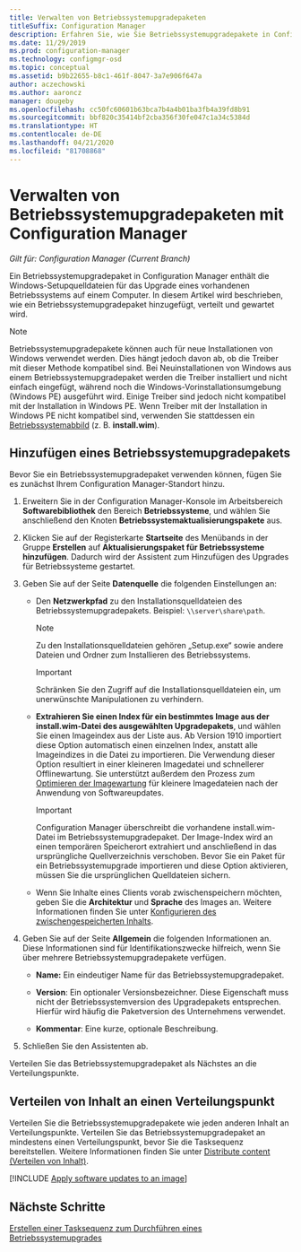 ```yaml
---
title: Verwalten von Betriebssystemupgradepaketen
titleSuffix: Configuration Manager
description: Erfahren Sie, wie Sie Betriebssystemupgradepakete in Configuration Manager verwalten können.
ms.date: 11/29/2019
ms.prod: configuration-manager
ms.technology: configmgr-osd
ms.topic: conceptual
ms.assetid: b9b22655-b8c1-461f-8047-3a7e906f647a
author: aczechowski
ms.author: aaroncz
manager: dougeby
ms.openlocfilehash: cc50fc60601b63bca7b4a4b01ba3fb4a39fd8b91
ms.sourcegitcommit: bbf820c35414bf2cba356f30fe047c1a34c5384d
ms.translationtype: HT
ms.contentlocale: de-DE
ms.lasthandoff: 04/21/2020
ms.locfileid: "81708868"
---
```

# <a name="manage-os-upgrade-packages-with-configuration-manager"></a>Verwalten von Betriebssystemupgradepaketen mit Configuration Manager

*Gilt für: Configuration Manager (Current Branch)*

Ein Betriebssystemupgradepaket in Configuration Manager enthält die Windows-Setupquelldateien für das Upgrade eines vorhandenen Betriebssystems auf einem Computer. In diesem Artikel wird beschrieben, wie ein Betriebssystemupgradepaket hinzugefügt, verteilt und gewartet wird.

> [!NOTE]
> Betriebssystemupgradepakete können auch für neue Installationen von Windows verwendet werden. Dies hängt jedoch davon ab, ob die Treiber mit dieser Methode kompatibel sind. Bei Neuinstallationen von Windows aus einem Betriebssystemupgradepaket werden die Treiber installiert und nicht einfach eingefügt, während noch die Windows-Vorinstallationsumgebung (Windows PE) ausgeführt wird. Einige Treiber sind jedoch nicht kompatibel mit der Installation in Windows PE. Wenn Treiber mit der Installation in Windows PE nicht kompatibel sind, verwenden Sie stattdessen ein [Betriebssystemabbild](manage-operating-system-images.md) (z. B. **install.wim**).

## <a name="add-an-os-upgrade-package"></a><a name="BKMK_AddOSUpgradePkgs"></a> Hinzufügen eines Betriebssystemupgradepakets  

Bevor Sie ein Betriebssystemupgradepaket verwenden können, fügen Sie es zunächst Ihrem Configuration Manager-Standort hinzu.

1. Erweitern Sie in der Configuration Manager-Konsole im Arbeitsbereich **Softwarebibliothek** den Bereich **Betriebssysteme**, und wählen Sie anschließend den Knoten **Betriebssystemaktualisierungspakete** aus.  

2. Klicken Sie auf der Registerkarte **Startseite** des Menübands in der Gruppe **Erstellen** auf **Aktualisierungspaket für Betriebssysteme hinzufügen**. Dadurch wird der Assistent zum Hinzufügen des Upgrades für Betriebssysteme gestartet.  

3. Geben Sie auf der Seite **Datenquelle** die folgenden Einstellungen an:

    - Den **Netzwerkpfad** zu den Installationsquelldateien des Betriebssystemupgradepakets. Beispiel: `\\server\share\path`.  

        > [!NOTE]  
        >  Zu den Installationsquelldateien gehören „Setup.exe“ sowie andere Dateien und Ordner zum Installieren des Betriebssystems.  

        > [!IMPORTANT]  
        >  Schränken Sie den Zugriff auf die Installationsquelldateien ein, um unerwünschte Manipulationen zu verhindern.  

    - **Extrahieren Sie einen Index für ein bestimmtes Image aus der install.wim-Datei des ausgewählten Upgradepakets**, und wählen Sie einen Imageindex aus der Liste aus.<!--4931110--> Ab Version 1910 importiert diese Option automatisch einen einzelnen Index, anstatt alle Imageindizes in die Datei zu importieren. Die Verwendung dieser Option resultiert in einer kleineren Imagedatei und schnellerer Offlinewartung. Sie unterstützt außerdem den Prozess zum [Optimieren der Imagewartung](#bkmk_resetbase) für kleinere Imagedateien nach der Anwendung von Softwareupdates.  

        > [!IMPORTANT]  
        > Configuration Manager überschreibt die vorhandene install.wim-Datei im Betriebssystemupgradepaket. Der Image-Index wird an einen temporären Speicherort extrahiert und anschließend in das ursprüngliche Quellverzeichnis verschoben. Bevor Sie ein Paket für ein Betriebssystemupgrade importieren und diese Option aktivieren, müssen Sie die ursprünglichen Quelldateien sichern.

    - Wenn Sie Inhalte eines Clients vorab zwischenspeichern möchten, geben Sie die **Architektur** und **Sprache** des Images an. Weitere Informationen finden Sie unter [Konfigurieren des zwischengespeicherten Inhalts](../deploy-use/configure-precache-content.md).  

4. Geben Sie auf der Seite **Allgemein** die folgenden Informationen an. Diese Informationen sind für Identifikationszwecke hilfreich, wenn Sie über mehrere Betriebssystemupgradepakete verfügen.  

    - **Name:** Ein eindeutiger Name für das Betriebssystemupgradepaket.  

    - **Version**: Ein optionaler Versionsbezeichner. Diese Eigenschaft muss nicht der Betriebssystemversion des Upgradepakets entsprechen. Hierfür wird häufig die Paketversion des Unternehmens verwendet.  

    - **Kommentar**: Eine kurze, optionale Beschreibung.  

5. Schließen Sie den Assistenten ab.  

Verteilen Sie das Betriebssystemupgradepaket als Nächstes an die Verteilungspunkte.  

## <a name="distribute-content-to-a-distribution-point"></a><a name="BKMK_Distribute"></a> Verteilen von Inhalt an einen Verteilungspunkt  

Verteilen Sie die Betriebssystemupgradepakete wie jeden anderen Inhalt an Verteilungspunkte. Verteilen Sie das Betriebssystemupgradepaket an mindestens einen Verteilungspunkt, bevor Sie die Tasksequenz bereitstellen. Weitere Informationen finden Sie unter [Distribute content (Verteilen von Inhalt)](../../core/servers/deploy/configure/deploy-and-manage-content.md#bkmk_distribute).  

[!INCLUDE [Apply software updates to an image](includes/wim-apply-updates.md)]

## <a name="next-steps"></a>Nächste Schritte

[Erstellen einer Tasksequenz zum Durchführen eines Betriebssystemupgrades](../deploy-use/create-a-task-sequence-to-upgrade-an-operating-system.md)
